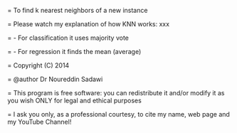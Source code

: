  = To find k nearest neighbors of a new instance
 
 = Please watch my explanation of how KNN works: xxx
 
 =   - For classification it uses majority vote
 
 =   - For regression it finds the mean (average)  
   
 = Copyright (C) 2014 
 
 = @author Dr Noureddin Sadawi 
   
 =  This program is free software: you can redistribute it and/or modify
   it as you wish ONLY for legal and ethical purposes
  
 =  I ask you only, as a professional courtesy, to cite my name, web page 
    and my YouTube Channel!
